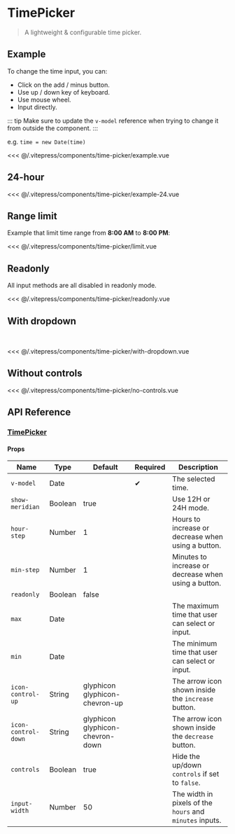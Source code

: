 # TimePicker

> A lightweight & configurable time picker.

## Example

To change the time input, you can:

* Click on the add / minus button.
* Use up / down key of keyboard.
* Use mouse wheel.
* Input directly.

::: tip
Make sure to update the `v-model` reference when trying to change it from outside the component.
:::

e.g. `time = new Date(time)`

<ClientOnly><time-picker-example/></ClientOnly>

<<< @/.vitepress/components/time-picker/example.vue

## 24-hour

<ClientOnly><time-picker-example-24/></ClientOnly>

<<< @/.vitepress/components/time-picker/example-24.vue

## Range limit

Example that limit time range from **8:00 AM** to **8:00 PM**:

<ClientOnly><time-picker-limit/></ClientOnly>

<<< @/.vitepress/components/time-picker/limit.vue

## Readonly

All input methods are all disabled in readonly mode.

<ClientOnly><time-picker-readonly/></ClientOnly>

<<< @/.vitepress/components/time-picker/readonly.vue

## With dropdown

<br/>

<ClientOnly><time-picker-with-dropdown/></ClientOnly>

<<< @/.vitepress/components/time-picker/with-dropdown.vue

## Without controls

<ClientOnly><time-picker-no-controls/></ClientOnly>

<<< @/.vitepress/components/time-picker/no-controls.vue

## API Reference

### [TimePicker](https://github.com/uiv-lib/uiv/blob/1.x/src/components/timepicker/TimePicker.vue)

#### Props

| Name                | Type    | Default                          | Required | Description                                              |
|---------------------|---------|----------------------------------|----------|----------------------------------------------------------|
| `v-model`           | Date    |                                  | &#10004; | The selected time.                                       |
| `show-meridian`     | Boolean | true                             |          | Use 12H or 24H mode.                                     |
| `hour-step`         | Number  | 1                                |          | Hours to increase or decrease when using a button.       |
| `min-step`          | Number  | 1                                |          | Minutes to increase or decrease when using a button.     |
| `readonly`          | Boolean | false                            |          |                                                          |
| `max`               | Date    |                                  |          | The maximum time that user can select or input.          |
| `min`               | Date    |                                  |          | The minimum time that user can select or input.          |
| `icon-control-up`   | String  | glyphicon glyphicon-chevron-up   |          | The arrow icon shown inside the `increase` button.       |
| `icon-control-down` | String  | glyphicon glyphicon-chevron-down |          | The arrow icon shown inside the `decrease` button.       |
| `controls`          | Boolean | true                             |          | Hide the up/down `controls` if set to `false`.           |
| `input-width`       | Number  | 50                               |          | The width in pixels of the `hours` and `minutes` inputs. |
